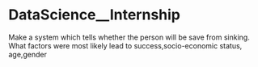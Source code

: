 # DataScience__Internship
Make a system which tells whether the person will be save from sinking. What factors were most likely lead to success,socio-economic status, age,gender
